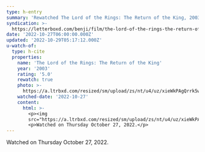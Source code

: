 ```yaml
---
type: h-entry
summary: 'Rewatched The Lord of the Rings: The Return of the King, 2003 - ★★★★★'
syndication: >-
  https://letterboxd.com/benji/film/the-lord-of-the-rings-the-return-of-the-king/3/
date: '2022-10-27T06:00:00.000Z'
updated: '2022-10-29T05:17:12.000Z'
u-watch-of:
  type: h-cite
  properties:
    name: 'The Lord of the Rings: The Return of the King'
    year: '2003'
    rating: '5.0'
    rewatch: true
    photo: >-
      https://a.ltrbxd.com/resized/sm/upload/zs/nt/u4/uz/xieWkPAgQrrk5wOyncayPd65hrp-0-600-0-900-crop.jpg?v=4c89d05285
    watched-date: '2022-10-27'
    content:
      html: >-
        <p><img
        src="https://a.ltrbxd.com/resized/sm/upload/zs/nt/u4/uz/xieWkPAgQrrk5wOyncayPd65hrp-0-600-0-900-crop.jpg?v=4c89d05285"/></p>
        <p>Watched on Thursday October 27, 2022.</p>
---
```

Watched on Thursday October 27, 2022.
